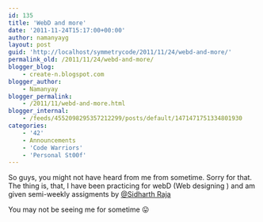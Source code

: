 ```yaml
---
id: 135
title: 'WebD and more'
date: '2011-11-24T15:17:00+00:00'
author: namanyayg
layout: post
guid: 'http://localhost/symmetrycode/2011/11/24/webd-and-more/'
permalink_old: /2011/11/24/webd-and-more/
blogger_blog:
    - create-n.blogspot.com
blogger_author:
    - Namanyay
blogger_permalink:
    - /2011/11/webd-and-more.html
blogger_internal:
    - /feeds/4552098295357212299/posts/default/1471471751334801930
categories:
    - '42'
    - Announcements
    - 'Code Warriors'
    - 'Personal St00f'
---
```


So guys, you might not have heard from me from sometime. Sorry for that. The thing is, that, I have been practicing for webD (Web designing ) and am given semi-weekly assigments by [@Sidharth Raja](http://sidharthr.com/)

You may not be seeing me for sometime 😛

